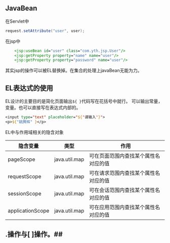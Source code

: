 ## JavaBean ##
在Servlet中
```java
request.setAttribute("user", user);
```
在jsp中
```jsp
	<jsp:useBean id="user" class="com.yth.jsp.User"/>
	<jsp:getProperty property="name" name="user"/>
	<jsp:getProperty property="password" name="user"/>
```
其实jsp的操作可以被EL替换掉。在集合的处理上javaBean无能为力。
## EL表达式的使用 ##
EL设计的主要目的是简化页面输出`${ }`代码写在花括号中就行。
可以输出常量，变量。也可以直接写在表达式内部的。
```jsp
<input type="text" placeholder="${'请输入'}">
<p>${"姚腾辉" }</p>
```
EL中与作用域相关的隐含对象

隐含变量|类型|作用
----|----|----
pageScope|java.util.map|可在页面范围内查找某个属性名对应的值
requestScope|java.util.map|可在请求范围内查找某个属性名对应的值
sessionScope|java.util.map|可在会话范围内查找某个属性名对应的值
applicationScope|java.util.map|可在应用范围内查找某个属性名对应的值

## .操作与[ ]操作。##
